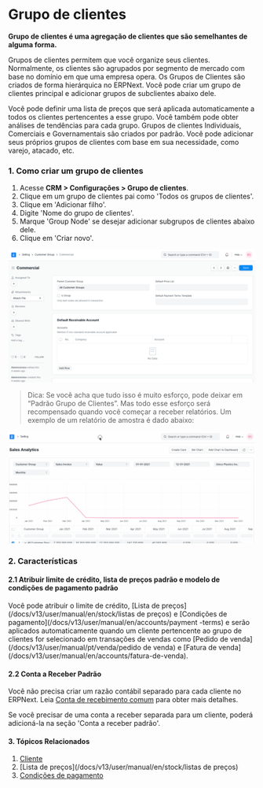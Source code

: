 # Grupo de clientes


**Grupo de clientes é uma agregação de clientes que são semelhantes de alguma forma.**


Grupos de clientes permitem que você organize seus clientes. Normalmente, os clientes são agrupados por segmento de mercado com base no domínio em que uma empresa opera. Os Grupos de Clientes são criados de forma hierárquica no ERPNext. Você pode criar um grupo de clientes principal e adicionar grupos de subclientes abaixo dele.


Você pode definir uma lista de preços que será aplicada automaticamente a todos os clientes pertencentes a esse grupo. Você também pode obter análises de tendências para cada grupo. Grupos de clientes Individuais, Comerciais e Governamentais são criados por padrão. Você pode adicionar seus próprios grupos de clientes com base em sua necessidade, como varejo, atacado, etc.


### 1. Como criar um grupo de clientes


1. Acesse **CRM > Configurações > Grupo de clientes**.
2. Clique em um grupo de clientes pai como 'Todos os grupos de clientes'.
3. Clique em 'Adicionar filho'.
4. Digite 'Nome do grupo de clientes'.
5. Marque 'Group Node' se desejar adicionar subgrupos de clientes abaixo dele.
6. Clique em 'Criar novo'.


![Grupo de clientes](/files/customer-group.png)



>
> Dica: Se você acha que tudo isso é muito esforço, pode deixar em “Padrão
> Grupo de Clientes”. Mas todo esse esforço será recompensado quando você começar a receber
> relatórios. Um exemplo de um relatório de amostra é dado abaixo:
>
>
>


![Grupo de clientes do Sales Analytics](/files/sales-analytics-customer-group.gif)


### 2. Características


#### 2.1 Atribuir limite de crédito, lista de preços padrão e modelo de condições de pagamento padrão


Você pode atribuir o limite de crédito, [Lista de preços](/docs/v13/user/manual/en/stock/listas de preços) e [Condições de pagamento](/docs/v13/user/manual/en/accounts/payment -terms) e serão aplicados automaticamente quando um cliente pertencente ao grupo de clientes for selecionado em transações de vendas como [Pedido de venda](/docs/v13/user/manual/pt/venda/pedido de venda) e [Fatura de venda] (/docs/v13/user/manual/en/accounts/fatura-de-venda).


#### 2.2 Conta a Receber Padrão


Você não precisa criar um razão contábil separado para cada cliente no ERPNext. Leia [Conta de recebimento comum](/docs/v13/user/manual/en/accounts/articles/common-receivable-account) para obter mais detalhes.


Se você precisar de uma conta a receber separada para um cliente, poderá adicioná-la na seção 'Conta a receber padrão'.


#### 3. Tópicos Relacionados


1. [Cliente](/docs/v13/user/manual/en/CRM/cliente)
2. [Lista de preços](/docs/v13/user/manual/en/stock/listas de preços)
3. [Condições de pagamento](/docs/v13/user/manual/en/accounts/payment-terms)